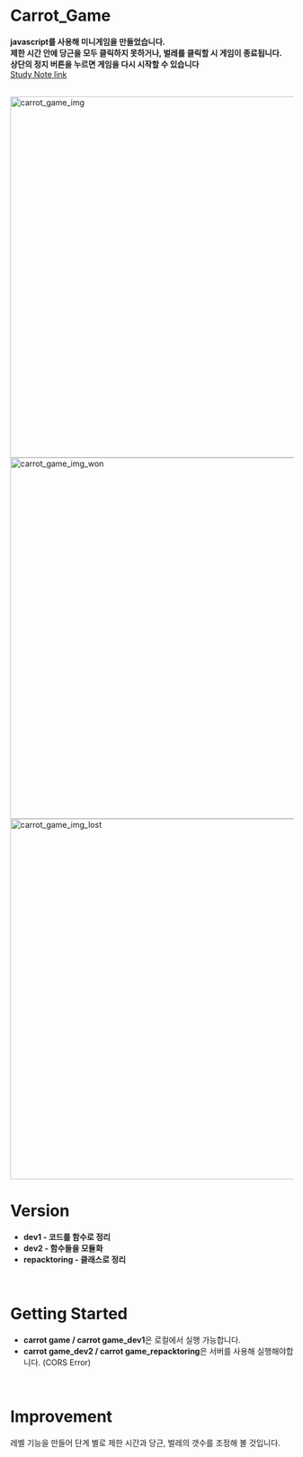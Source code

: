 # Carrot_Game
**javascript를 사용해 미니게임을 만들었습니다.  
제한 시간 안에 당근을 모두 클릭하지 못하거나, 벌레를 클릭할 시 게임이 종료됩니다.  
상단의 정지 버튼을 누르면 게임을 다시 시작할 수 있습니다**  
[Study Note link](https://www.notion.so/yoonnote/Carrot-game-226becd7589b4ce7a2d5a4abc55b1c37)

</br>
<img width="642" alt="carrot_game_img" src="https://user-images.githubusercontent.com/81611808/122000922-89085c80-cdea-11eb-99a8-21c979b03811.png">
<img width="642" alt="carrot_game_img_won" src="https://user-images.githubusercontent.com/81611808/122000935-8c9be380-cdea-11eb-90e3-f8d804c19043.png">
<img width="641" alt="carrot_game_img_lost" src="https://user-images.githubusercontent.com/81611808/122000941-8e65a700-cdea-11eb-9ed6-9fd3b7d58277.png">
</br>

# Version
- **dev1 - 코드를 함수로 정리**
- **dev2 - 함수들을 모듈화**
- **repacktoring - 클래스로 정리**
</br>

# Getting Started
- **carrot game / carrot game_dev1**은 로컬에서 실행 가능합니다.
- **carrot game_dev2 / carrot game_repacktoring**은 서버를 사용해 실행해야합니다. (CORS Error)
</br>

# Improvement
레벨 기능을 만들어 단계 별로 제한 시간과 당근, 벌레의 갯수를 조정해 볼 것입니다.

